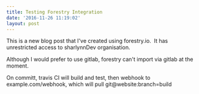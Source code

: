 ```yaml
---
title: Testing Forestry Integration
date: '2016-11-26 11:19:02'
layout: post
---
```

This is a new blog post that I've created using forestry.io.  It has unrestricted access to sharlynnDev organisation.  

Although I would prefer to use gitlab, forestry can't import via gitlab at the moment.

On committ, travis CI will build and test, then webhook to example.com/webhook, which will pull git@website:branch=build